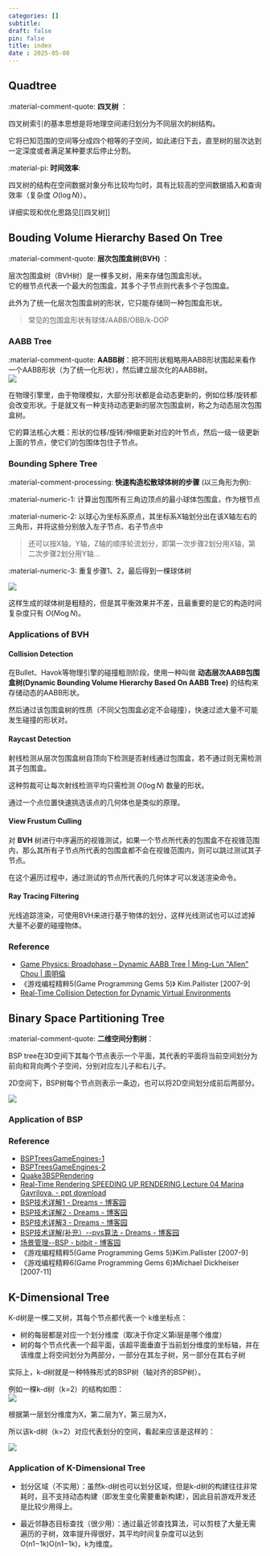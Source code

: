 ```yaml
---
categories: []
subtitle: 
draft: false
pin: false
title: index
date : 2025-05-08
---
```


## Quadtree

:material-comment-quote: **四叉树** ：

四叉树索引的基本思想是将地理空间递归划分为不同层次的树结构。  

它将已知范围的空间等分成四个相等的子空间，如此递归下去，直至树的层次达到一定深度或者满足某种要求后停止分割。

:material-pi: **时间效率**:

四叉树的结构在空间数据对象分布比较均匀时，具有比较高的空间数据插入和查询效率（复杂度 $O(\log N)$）。

详细实现和优化思路见[[四叉树]]

## Bouding Volume Hierarchy Based On Tree

:material-comment-quote: **层次包围盒树(BVH)** ：

层次包围盒树（BVH树）是一棵多叉树，用来存储包围盒形状。  
它的根节点代表一个最大的包围盒，其多个子节点则代表多个子包围盒。

此外为了统一化层次包围盒树的形状，它只能存储同一种包围盒形状。

>  常见的包围盒形状有球体/AABB/OBB/k-DOP

### AABB Tree

:material-comment-quote: **AABB树**：把不同形状粗略用AABB形状围起来看作一个AABB形状（为了统一化形状），然后建立层次化的AABB树。  
![](https://cdn.jsdelivr.net/gh/aizawaayame/blogimage@main/img/%E7%A9%BA%E9%97%B4%E6%95%B0%E6%8D%AE%E7%BB%93%E6%9E%84-AABB%E6%A0%91.png)

在物理引擎里，由于物理模拟，大部分形状都是会动态更新的，例如位移/旋转都会改变形状。于是就又有一种支持动态更新的层次包围盒树，称之为动态层次包围盒树。

它的算法核心大概：形状的位移/旋转/伸缩更新对应的叶节点，然后一级一级更新上面的节点，使它们的包围体包住子节点。

### Bounding Sphere Tree

:material-comment-processing: **快速构造松散球体树的步骤** (以三角形为例):

:material-numeric-1: 计算出包围所有三角边顶点的最小球体包围盒，作为根节点

:material-numeric-2: 以球心为坐标系原点，其坐标系X轴划分出在该X轴左右的三角形，并将这些分别放入左子节点、右子节点中
> 还可以按X轴，Y轴，Z轴的顺序轮流划分，即第一次步骤2划分用X轴，第二次步骤2划分用Y轴…

:material-numeric-3: 重复步骤1、2，最后得到一棵球体树

![](https://cdn.jsdelivr.net/gh/aizawaayame/blogimage@main/img/%E7%A9%BA%E9%97%B4%E6%95%B0%E6%8D%AE%E7%BB%93%E6%9E%84-%E7%90%83%E4%BD%93%E5%8C%85%E5%9B%B4%E7%9B%92%E6%A0%91.png)

这样生成的球体树是粗糙的，但是其平衡效果并不差，且最重要的是它的构造时间复杂度只有 $O(N \log N)$。

### Applications of BVH

#### Collision Detection

在Bullet、Havok等物理引擎的碰撞粗测阶段，使用一种叫做 **动态层次AABB包围盒树(Dynamic Bounding Volume Hierarchy Based On AABB Tree)** 的结构来存储动态的AABB形状。

然后通过该包围盒树的性质（不同父包围盒必定不会碰撞），快速过滤大量不可能发生碰撞的形状对。

#### Raycast Detection

射线检测从层次包围盒树自顶向下检测是否射线通过包围盒，若不通过则无需检测其子包围盒。  

这种剪裁可让每次射线检测平均只需检测 $O( \log N)$ 数量的形状。

通过一个点位置快速挑选该点的几何体也是类似的原理。

#### View Frustum Culling

对 **BVH** 树进行中序遍历的视锥测试，如果一个节点所代表的包围盒不在视锥范围内，那么其所有子节点所代表的包围盒都不会在视锥范围内，则可以跳过测试其子节点。

在这个遍历过程中，通过测试的节点所代表的几何体才可以发送渲染命令。

#### Ray Tracing Filtering

光线追踪渲染，可使用BVH来进行基于物体的划分，这样光线测试也可以过滤掉大量不必要的碰撞物体。

### Reference

- [Game Physics: Broadphase – Dynamic AABB Tree | Ming-Lun "Allen" Chou | 周明倫](http://allenchou.net/2014/02/game-physics-broadphase-dynamic-aabb-tree/)
- 《游戏编程精粹5(Game Programming Gems 5)》 Kim.Pallister [2007-9]
- [Real-Time Collision Detection for Dynamic Virtual  Environments](https://hal.inria.fr/inria-00537446/file/bounding_volume_hierarchies.pdf)

## Binary Space Partitioning Tree

:material-comment-quote: **二维空间分割树**：

BSP tree在3D空间下其每个节点表示一个平面，其代表的平面将当前空间划分为前向和背向两个子空间，分别对应左儿子和右儿子。

2D空间下，BSP树每个节点则表示一条边，也可以将2D空间划分成前后两部分。

![](https://cdn.jsdelivr.net/gh/aizawaayame/blogimage@main/img/%E7%A9%BA%E9%97%B4%E6%95%B0%E6%8D%AE%E7%BB%93%E6%9E%84-BSP.png)

### Application of BSP

### Reference

- [BSPTreesGameEngines-1](https://www.slideshare.net/JasonCalvert9/bsptreesgameengines1)
- [BSPTreesGameEngines-2](https://www.slideshare.net/JasonCalvert9/bsptreesgameengines2)
- [Quake3BSPRendering](https://www.slideshare.net/JasonCalvert9/quake3bsprendering)
- [Real-Time Rendering SPEEDING UP RENDERING Lecture 04 Marina Gavrilova. - ppt download](https://slideplayer.com/slide/7856440/)
- [BSP技术详解1 - Dreams - 博客园](https://www.cnblogs.com/dreams/archive/2007/03/25/687267.html#2012669)
- [BSP技术详解2 - Dreams - 博客园](https://www.cnblogs.com/dreams/archive/2007/03/25/687290.html)
- [BSP技术详解3 - Dreams - 博客园](https://www.cnblogs.com/dreams/archive/2007/03/25/687294.html)
- [BSP技术详解(补充）--pvs算法 - Dreams - 博客园](https://www.cnblogs.com/dreams/archive/2007/03/25/687300.html)
- [场景管理--BSP - bitbit - 博客园](https://www.cnblogs.com/skyofbitbit/p/4093453.html)
- 《游戏编程精粹5(Game Programming Gems 5)》Kim.Pallister [2007-9]
- 《游戏编程精粹6(Game Programming Gems 6)》Michael Dickheiser [2007-11]

## K-Dimensional Tree

K-d树是一棵二叉树，其每个节点都代表一个 k维坐标点：

- 树的每层都是对应一个划分维度（取决于你定义第i层是哪个维度）
- 树的每个节点代表一个超平面，该超平面垂直于当前划分维度的坐标轴，并在该维度上将空间划分为两部分，一部分在其左子树，另一部分在其右子树

实际上，k-d树就是一种特殊形式的BSP树（轴对齐的BSP树）。

例如一棵k-d树（k=2）的结构如图：  
![](https://cdn.jsdelivr.net/gh/aizawaayame/blogimage@main/img/20250508195755.png)

根据第一层划分维度为X，第二层为Y，第三层为X，  

所以该k-d树（k=2）对应代表划分的空间，看起来应该是这样的：

![](https://cdn.jsdelivr.net/gh/aizawaayame/blogimage@main/img/20250508195824.png)

### Application of K-Dimensional Tree

- 划分区域（不实用）：虽然k-d树也可以划分区域，但是k-d树的构建往往非常耗时，且不支持动态构建（即发生变化需要重新构建），因此目前游戏开发还是比较少用得上。
    
- 最近邻静态目标查找（很少用）：通过最近邻查找算法，可以剪枝了大量无需遍历的子树，效率提升得很好，其平均时间复杂度可以达到O(n1−1k)O(n1−1k)，k为维度。

